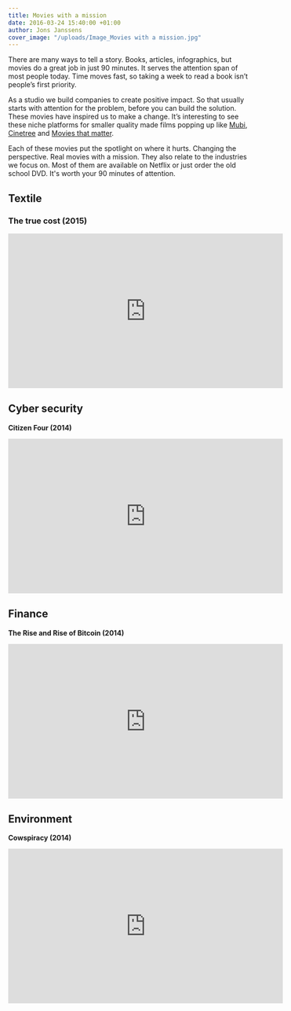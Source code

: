 ```yaml
---
title: Movies with a mission
date: 2016-03-24 15:40:00 +01:00
author: Jons Janssens
cover_image: "/uploads/Image_Movies with a mission.jpg"
---
```


There are many ways to tell a story. Books, articles, infographics, but movies do a great job in just 90 minutes. It serves the attention span of most people today. Time moves fast, so taking a week to read a book isn’t people’s first priority.

As a studio we build companies to create positive impact. So that usually starts with attention for the problem, before you can build the solution. These movies have inspired us to make a change. It’s interesting to see these niche platforms for smaller quality made films popping up like [Mubi](https://mubi.com), [Cinetree](http://cinetree.nl) and [Movies that matter](http://www.moviesthatmatter.nl).

Each of these movies put the spotlight on where it hurts. Changing the perspective. Real movies with a mission. They also relate to the industries we focus on. Most of them are available on Netflix or just order the old school DVD. It's worth your 90 minutes of attention.

## Textile
### The true cost (2015)

<iframe width="560" height="315" src="https://www.youtube.com/embed/NDx711ibD1M" frameborder="0" allowfullscreen></iframe>

## Cyber security
**Citizen Four (2014)**

<iframe width="560" height="315" src="https://www.youtube.com/embed/XiGwAvd5mvM" frameborder="0" allowfullscreen></iframe>

## Finance
**The Rise and Rise of Bitcoin (2014)**

<iframe width="560" height="315" src="https://www.youtube.com/embed/gcwnpvODd-8" frameborder="0" allowfullscreen></iframe>

## Environment
**Cowspiracy (2014)**

<iframe width="560" height="315" src="https://www.youtube.com/embed/nV04zyfLyN4" frameborder="0" allowfullscreen></iframe>